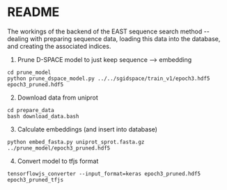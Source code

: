 README
======

The workings of the backend of the EAST sequence search method -- dealing
with preparing sequence data, loading this data into the database, and
creating the associated indices.

1. Prune D-SPACE model to just keep sequence --> embedding
```shell
cd prune_model
python prune_dspace_model.py ../../sgidspace/train_v1/epoch3.hdf5 epoch3_pruned.hdf5
```

2. Download data from uniprot

```shell
cd prepare_data
bash download_data.bash
```

3. Calculate embeddings (and insert into database)

```shell
python embed_fasta.py uniprot_sprot.fasta.gz ../prune_model/epoch3_pruned.hdf5
```

4. Convert model to tfjs format

```shell
tensorflowjs_converter --input_format=keras epoch3_pruned.hdf5 epoch3_pruned_tfjs
```

